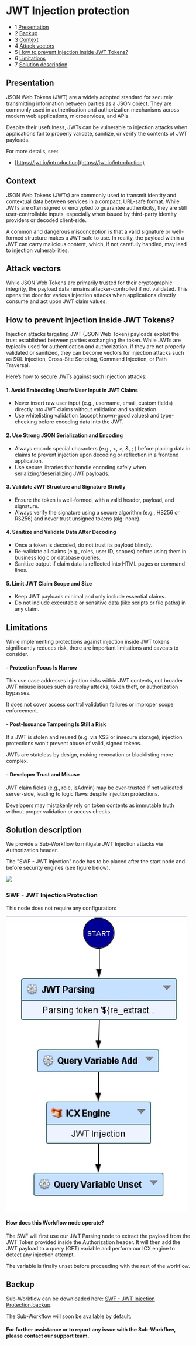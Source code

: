 JWT Injection protection
=====================================

* 1 [Presentation](#presentation)
* 2 [Backup](#backup)
* 3 [Context](#context)
* 4 [Attack vectors](#attack-vectors)
* 5 [How to prevent Injection inside JWT Tokens?](#how-to-prevent-injection-inside-jwt-tokens)
* 6 [Limitations](#limitations)
* 7 [Solution description](#solution-description)


Presentation
------------

JSON Web Tokens (JWT) are a widely adopted standard for securely transmitting information between parties as a JSON object. They are commonly used in authentication and authorization mechanisms across modern web applications, microservices, and APIs.

Despite their usefulness, JWTs can be vulnerable to injection attacks when applications fail to properly validate, sanitize, or verify the contents of JWT payloads.

For more details, see:

*   [https://jwt.io/introduction](https://jwt.io/introduction)

Context
-------

JSON Web Tokens (JWTs) are commonly used to transmit identity and contextual data between services in a compact, URL-safe format. While JWTs are often signed or encrypted to guarantee authenticity, they are still user-controllable inputs, especially when issued by third-party identity providers or decoded client-side.

A common and dangerous misconception is that a valid signature or well-formed structure makes a JWT safe to use. In reality, the payload within a JWT can carry malicious content, which, if not carefully handled, may lead to injection vulnerabilities.

Attack vectors
--------------

While JSON Web Tokens are primarily trusted for their cryptographic integrity, the payload data remains attacker-controlled if not validated. This opens the door for various injection attacks when applications directly consume and act upon JWT claim values.

How to prevent Injection inside JWT Tokens?
----------------------------

Injection attacks targeting JWT (JSON Web Token) payloads exploit the trust established between parties exchanging the token. While JWTs are typically used for authentication and authorization, if they are not properly validated or sanitized, they can become vectors for injection attacks such as SQL Injection, Cross-Site Scripting, Command Injection, or Path Traversal.

Here’s how to secure JWTs against such injection attacks:

####   1. Avoid Embedding Unsafe User Input in JWT Claims

*   Never insert raw user input (e.g., username, email, custom fields) directly into JWT claims without validation and sanitization. 
*   Use whitelisting validation (accept known-good values) and type-checking before encoding data into the JWT.

####   2. Use Strong JSON Serialization and Encoding

*   Always encode special characters (e.g., <, >, &, ; ) before placing data in claims to prevent injection upon decoding or reflection in a frontend application.
*   Use secure libraries that handle encoding safely when serializing/deserializing JWT payloads.

####   3. Validate JWT Structure and Signature Strictly

*   Ensure the token is well-formed, with a valid header, payload, and signature.
*   Always verify the signature using a secure algorithm (e.g., HS256 or RS256) and never trust unsigned tokens (alg: none).

####   4. Sanitize and Validate Data After Decoding

*   Once a token is decoded, do not trust its payload blindly.
*   Re-validate all claims (e.g., roles, user ID, scopes) before using them in business logic or database queries.
*   Sanitize output if claim data is reflected into HTML pages or command lines.

####   5. Limit JWT Claim Scope and Size

*   Keep JWT payloads minimal and only include essential claims.
*   Do not include executable or sensitive data (like scripts or file paths) in any claim.

Limitations
-----------

While implementing protections against injection inside JWT tokens significantly reduces risk, there are important limitations and caveats to consider.

####   - Protection Focus Is Narrow

This use case addresses injection risks within JWT contents, not broader JWT misuse issues such as replay attacks, token theft, or authorization bypasses.

It does not cover access control validation failures or improper scope enforcement.

####   - Post-Issuance Tampering Is Still a Risk

If a JWT is stolen and reused (e.g. via XSS or insecure storage), injection protections won't prevent abuse of valid, signed tokens.

JWTs are stateless by design, making revocation or blacklisting more complex.

####   - Developer Trust and Misuse

JWT claim fields (e.g., role, isAdmin) may be over-trusted if not validated server-side, leading to logic flaws despite injection protections.

Developers may mistakenly rely on token contents as immutable truth without proper validation or access checks.

Solution description
--------------------------

We provide a Sub-Workflow to mitigate JWT Injection attacks via Authorization header.

The "SWF - JWT Injection" node has to be placed after the start node and before security engines (see figure below).

![](./attachments/jwt-injection-protection.jpg)

### SWF - JWT Injection Protection

This node does not require any configuration:

![](./attachments/swf-jwt-injection-protection.jpg)

#### How does this Workflow node operate?

The SWF will first use our JWT Parsing node to extract the payload from the JWT Token provided inside the Authorization header.
It will then add the JWT payload to a query (GET) variable and perform our ICX engine to detect any injection attempt.

The variable is finally unset before proceeding with the rest of the workflow.

Backup
------

Sub-Workflow can be downloaded here: [SWF - JWT Injection Protection.backup](./backup/SWF%20-%20JWT%20Injection%20Protection.backup).

The Sub-Workflow will soon be available by default.

#### For further assistance or to report any issue with the Sub-Workflow, please contact our support team.